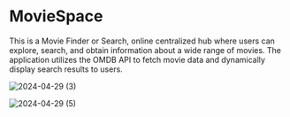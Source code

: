 # MovieSpace
This is a Movie Finder or Search,  online centralized hub where users can explore, search, and obtain information about a wide range of movies. The application utilizes the OMDB API to fetch movie data and dynamically display search results to users.


![2024-04-29 (3)](https://github.com/aishsanidhar8/MovieSpace/assets/145269207/89d8fca9-6d0b-4086-b33f-575d40bbf1e0)

![2024-04-29 (5)](https://github.com/aishsanidhar8/MovieSpace/assets/145269207/c3d89750-1cb2-4902-968b-4100deb5782b)
